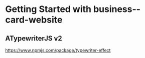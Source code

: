 # Getting Started with business--card-website


## ATypewriterJS v2
https://www.npmjs.com/package/typewriter-effect

